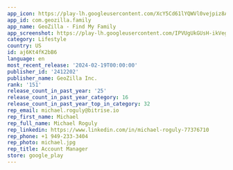 ```yaml
---
app_icon: https://play-lh.googleusercontent.com/XcY5Cd61lYQWVl0vejpiz8AgdqYmt4CH-9krQgwP8dhdoIrqOOpKxghmGKdnyCBe4m5X
app_id: com.geozilla.family
app_name: GeoZilla - Find My Family
app_screenshot: https://play-lh.googleusercontent.com/IPVUgUkGUsH-ikVegb9ZLvKKiXvdS4-fRNKH1RcXfOt1zCMYXrFMDLcVUOJNvxhWPR0
category: Lifestyle
country: US
id: aj6Kt4fK2bB6
language: en
most_recent_release: '2024-02-19T00:00:00'
publisher_id: '2412202'
publisher_name: GeoZilla Inc.
rank: '151'
release_count_in_past_year: '25'
release_count_in_past_year_category: 16
release_count_in_past_year_top_in_category: 32
rep_email: michael.roguly@bitrise.io
rep_first_name: Michael
rep_full_name: Michael Roguly
rep_linkedin: https://www.linkedin.com/in/michael-roguly-77376710
rep_phone: +1 949-233-3404
rep_photo: michael.jpg
rep_title: Account Manager
store: google_play
---
```

